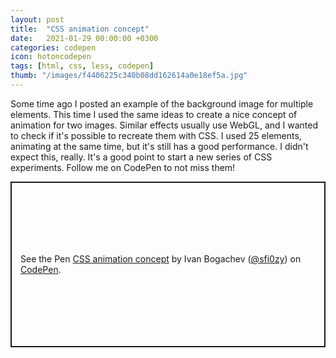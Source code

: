 ```yaml
---
layout: post
title:  "CSS animation concept"
date:   2021-01-29 00:00:00 +0300
categories: codepen
icon: hotoncodepen
tags: [html, css, less, codepen]
thumb: "/images/f4406225c340b08dd162614a0e18ef5a.jpg"
---
```


Some time ago I posted an example of the background image for multiple elements. This time I used the same ideas to create a nice concept of animation for two images. Similar effects usually use WebGL, and I wanted to check if it's possible to recreate them with CSS. I used 25 elements, animating at the same time, but it's still has a good performance. I didn't expect this, really. It's a good point to start a new series of CSS experiments. Follow me on CodePen to not miss them!

<p class='codepen' data-height='265' data-theme-id='light' data-default-tab='result' data-user='sfi0zy' data-slug-hash='VwmZxgg' style='height: 265px; box-sizing: border-box; display: flex; align-items: center; justify-content: center; border: 2px solid; margin: 1em 0; padding: 1em;' data-pen-title='CSS animation concept'>
  <span>See the Pen <a href='https://codepen.io/sfi0zy/pen/VwmZxgg'>
  CSS animation concept</a> by Ivan Bogachev (<a href='https://codepen.io/sfi0zy'>@sfi0zy</a>)
  on <a href='https://codepen.io'>CodePen</a>.</span>
</p>
<script async src='https://cpwebassets.codepen.io/assets/embed/ei.js'></script>

